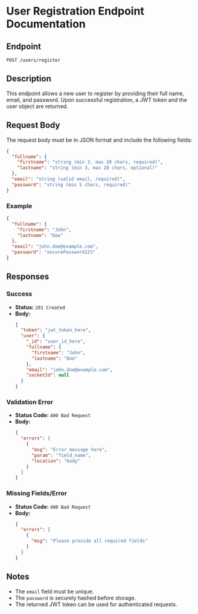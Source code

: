 # User Registration Endpoint Documentation

## Endpoint

`POST /users/register`

## Description

This endpoint allows a new user to register by providing their full name, email, and password. Upon successful registration, a JWT token and the user object are returned.

## Request Body

The request body must be in JSON format and include the following fields:

```json
{
  "fullname": {
    "firstname": "string (min 3, max 20 chars, required)",
    "lastname": "string (min 3, max 20 chars, optional)"
  },
  "email": "string (valid email, required)",
  "password": "string (min 5 chars, required)"
}
```

### Example

```json
{
  "fullname": {
    "firstname": "John",
    "lastname": "Doe"
  },
  "email": "john.doe@example.com",
  "password": "securePassword123"
}
```

## Responses

### Success

- **Status:** `201 Created`
- **Body:**
  ```json
  {
    "token": "jwt_token_here",
    "user": {
      "_id": "user_id_here",
      "fullname": {
        "firstname": "John",
        "lastname": "Doe"
      },
      "email": "john.doe@example.com",
      "socketId": null
    }
  }
  ```

### Validation Error

- **Status Code:** `400 Bad Request`
- **Body:**
  ```json
  {
    "errors": [
      {
        "msg": "Error message here",
        "param": "field_name",
        "location": "body"
      }
    ]
  }
  ```

### Missing Fields/Error

- **Status Code:** `400 Bad Request`
- **Body:**
  ```json
  {
    "errors": [
      {
        "msg": "Please provide all required fields"
      }
    ]
  }
  ```

## Notes

- The `email` field must be unique.
- The `password` is securely hashed before storage.
- The returned JWT token can be used for authenticated requests.
